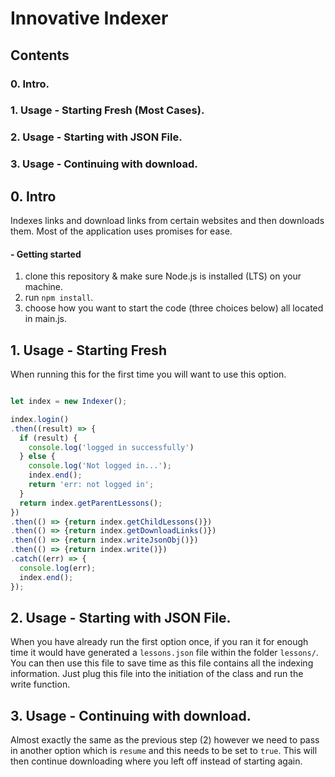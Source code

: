 # Innovative Indexer #
## Contents
### 0. Intro.
### 1. Usage - Starting Fresh (Most Cases).
### 2. Usage - Starting with JSON File.
### 3. Usage - Continuing with download.

## 0. Intro
  Indexes links and download links from certain websites and then downloads them.
  Most of the application uses promises for ease.
#### - Getting started
1. clone this repository & make sure Node.js is installed (LTS) on your machine.
2. run `npm install`.
3. choose how you want to start the code (three choices below) all located in main.js.

## 1. Usage - Starting Fresh
 When running this for the first time you will want to use this option.

```javascript

let index = new Indexer();

index.login()
.then((result) => {
  if (result) {
    console.log('logged in successfully')
  } else {
    console.log('Not logged in...');
    index.end();
    return 'err: not logged in';
  }
  return index.getParentLessons();
})
.then(() => {return index.getChildLessons()})
.then(() => {return index.getDownloadLinks()})
.then(() => {return index.writeJsonObj()})
.then(() => {return index.write()})
.catch((err) => {
  console.log(err);
  index.end();
});

```

## 2. Usage - Starting with JSON File.
 When you have already run the first option once, if you ran it for enough time
 it would have generated a `lessons.json` file within the folder `lessons/`.
 You can then use this file to save time as this file contains all the indexing information.
 Just plug this file into the initiation of the class and run the write function.

## 3. Usage - Continuing with download.
 Almost exactly the same as the previous step (2) however we need to pass in another
 option which is `resume` and this needs to be set to `true`.
 This will then continue downloading where you left off instead of starting again.

